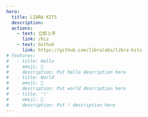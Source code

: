 ```yaml
---
hero:
  title: LIBRA KITS
  description:
  actions:
    - text: 立即上手
      link: /biz
    - text: Github
      link: https://github.com/libralabs/libra-kits
# features:
#   - title: Hello
#     emoji: 💎
#     description: Put hello description here
#   - title: World
#     emoji: 🌈
#     description: Put world description here
#   - title: '!'
#     emoji: 🚀
#     description: Put ! description here
---
```

